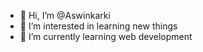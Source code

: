- 👋 Hi, I’m @Aswinkarki
- 👀 I’m interested in learning new things
- 🌱 I’m currently learning web development


<!---
Aswinkarki/Aswinkarki is a ✨ special ✨ repository because its `README.md` (this file) appears on your GitHub profile.
You can click the Preview link to take a look at your changes.
--->
